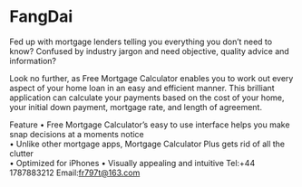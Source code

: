 # FangDai
Fed up with mortgage lenders telling you everything you don’t need to know? Confused by industry jargon and need objective, quality advice and information? 

Look no further, as Free Mortgage Calculator enables you to work out every aspect of your home loan in an easy and efficient manner. This brilliant application can calculate your payments based on the cost of your home, your initial down payment, mortgage rate, and length of agreement. 

Feature 
• Free Mortgage Calculator’s easy to use interface helps you make snap decisions at a moments notice  
• Unlike other mortgage apps, Mortgage Calculator Plus gets rid of all the clutter  
• Optimized for iPhones 
• Visually appealing and intuitive
Tel:+44 1787883212
Email:fr797t@163.com
